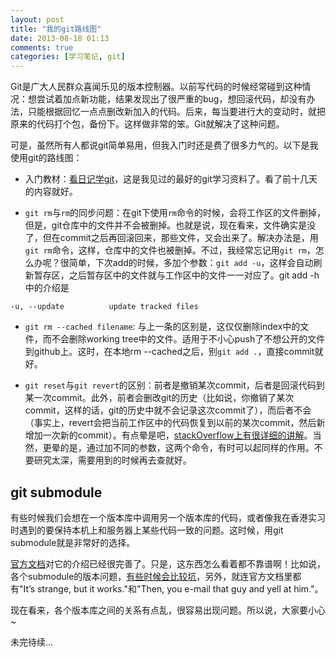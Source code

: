 ```yaml
---
layout: post
title: "我的git路线图"
date: 2013-08-18 01:13
comments: true
categories: [学习笔记, git]
---
```

Git是广大人民群众喜闻乐见的版本控制器。以前写代码的时候经常碰到这种情况：想尝试着加点新功能，结果发现出了很严重的bug，想回滚代码，却没有办法，只能根据回忆一点点删改新加入的代码。后来，每当要进行大的变动时，就把原来的代码打个包，备份下。这样做非常的笨。Git就解决了这种问题。

可是，虽然所有人都说git简单易用，但我入门时还是费了很多力气的。以下是我使用git的路线图：

<!-- more -->

* 入门教材：[看日记学git](http://www.21andy.com/blog/uploads/downloads/2010/12/git_tutorial.pdf)，这是我见过的最好的git学习资料了。看了前十几天的内容就好。

* `git rm`与`rm`的同步问题：在git下使用`rm`命令的时候，会将工作区的文件删掉，但是，git仓库中的文件并不会被删掉。也就是说，现在看来，文件确实是没了，但在commit之后再回滚回来，那些文件，又会出来了。解决办法是，用`git rm`命令，这样，仓库中的文件也被删掉。不过，我经常忘记用`git rm`，怎么办呢？很简单，下次add的时候，多加个参数：`git add -u`，这样会自动刷新暂存区，之后暂存区中的文件就与工作区中的文件一一对应了。git add -h中的介绍是
```
-u, --update          update tracked files
```

* `git rm --cached filename`: 与上一条的区别是，这仅仅删除index中的文件，而不会删除working tree中的文件。适用于不小心push了不想公开的文件到github上。这时，在本地rm --cached之后，别`git add .`，直接commit就好。

* `git reset`与`git revert`的区别：前者是撤销某次commit，后者是回滚代码到某一次commit。此外，前者会删改git的历史（比如说，你撤销了某次commit，这样的话，git的历史中就不会记录这次commit了），而后者不会（事实上，revert会把当前工作区中的代码恢复到以前的某次commit，然后新增加一次新的commit）。有点晕是吧，[stackOverflow上有很详细的讲解](http://stackoverflow.com/questions/8358035/whats-the-difference-between-git-revert-checkout-and-reset/8358039#8358039)。当然，更晕的是，通过加不同的参数，这两个命令，有时可以起同样的作用。不要研究太深，需要用到的时候再去查就好。

## git submodule

有些时候我们会想在一个版本库中调用另一个版本库的代码，或者像我在香港实习时遇到的要保持本机上和服务器上某些代码一致的问题。这时候，用git submodule就是非常好的选择。

[官方文档](http://git-scm.com/book/en/Git-Tools-Submodules)对它的介绍已经很完善了。只是，这东西怎么看着都不靠谱啊！比如说，各个submodule的版本问题，[有些时候会比较坑](http://blog.devtang.com/blog/2013/05/08/git-submodule-issues/)，另外，就连官方文档里都有"It’s strange, but it works."和"Then, you e-mail that guy and yell at him."。

现在看来，各个版本库之间的关系有点乱，很容易出现问题。所以说，大家要小心~

未完待续...
